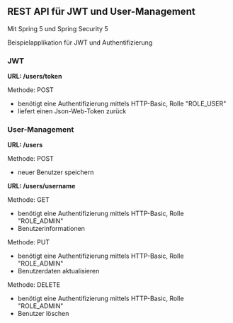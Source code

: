 ## REST API für JWT und User-Management
Mit Spring 5 und Spring Security 5

Beispielapplikation für JWT und Authentifizierung

### JWT
**URL: /users/token**

Methode: POST
* benötigt eine Authentifizierung mittels HTTP-Basic, Rolle "ROLE_USER"
* liefert einen Json-Web-Token zurück

### User-Management
**URL: /users**

Methode: POST
* neuer Benutzer speichern

**URL: /users/username**

Methode: GET
* benötigt eine Authentifizierung mittels HTTP-Basic, Rolle "ROLE_ADMIN"
* Benutzerinformationen

Methode: PUT
* benötigt eine Authentifizierung mittels HTTP-Basic, Rolle "ROLE_ADMIN"
* Benutzerdaten aktualisieren

Methode: DELETE
* benötigt eine Authentifizierung mittels HTTP-Basic, Rolle "ROLE_ADMIN"
* Benutzer löschen


